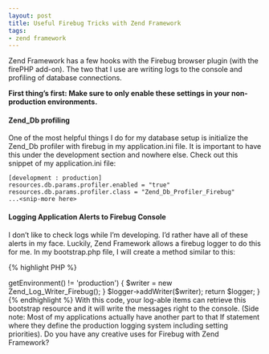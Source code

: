 ```yaml
---
layout: post
title: Useful Firebug Tricks with Zend Framework
tags:
- zend framework
---
```


Zend Framework has a few hooks with the Firebug browser plugin (with the firePHP add-on). The two that I use are writing logs to the console and profiling of database connections.

**First thing’s first: Make sure to only enable these settings in your non-production environments.**

#### Zend_Db profiling

One of the most helpful things I do for my database setup is initialize the Zend_Db profiler with firebug in my application.ini file. It is important to have this under the development section and nowhere else. Check out this snippet of my application.ini file:

    [development : production]
    resources.db.params.profiler.enabled = "true"
    resources.db.params.profiler.class = "Zend_Db_Profiler_Firebug"
    ...<snip-more here>
    
#### Logging Application Alerts to Firebug Console

I don’t like to check logs while I’m developing. I’d rather have all of these alerts in my face. Luckily, Zend Framework allows a firebug logger to do this for me. In my bootstrap.php file, I will create a method similar to this:

{% highlight PHP %}
<?php
protected function _initLogs()
{
    $logger = new Zend_Log();
    if ($this->getEnvironment() != 'production') {
        $writer = new Zend_Log_Writer_Firebug();
    }
    $logger->addWriter($writer);
    return $logger;
}
{% endhighlight %}

With this code, your log-able items can retrieve this bootstrap resource and it will write the messages right to the console. (Side note: Most of my applications actually have another part to that If statement where they define the production logging system including setting priorities).

Do you have any creative uses for Firebug with Zend Framework?

